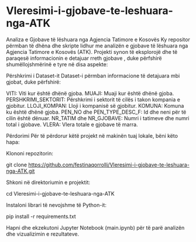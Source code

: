# Vleresimi-i-gjobave-te-leshuara-nga-ATK


Analiza e Gjobave të lëshuara nga Agjencia Tatimore e Kosovës
Ky repositor përmban të dhëna dhe skripte lidhur me analizën e gjobave të lëshuara nga Agjencia Tatimore e Kosovës (ATK). Projekti synon të eksplorojë dhe të paraqesë informacionin e detajuar rreth gjobave , duke përfshirë shumëllojshmërinë e tyre në disa aspekte:

Përshkrimi i Dataset-it
Dataset-i përmban informacione të detajuara mbi gjobat, duke përfshirë:

VITI: Viti kur është dhënë gjoba.
MUAJI: Muaji kur është dhënë gjoba.
PERSHKRIMI_SEKTORIT: Përshkrimi i sektorit të cilës i takon kompania e gjobitur.
LLOJI_KOMPAN: Lloji i kompanisë së gjobitur.
KOMUNA: Komuna ku është dhënë gjoba.
PEN_NO dhe PEN_TYPE_DESC_F: Id dhe neni për të cilin është dënuar.
NR_TATIM dhe NR_GJOBAVE: Numri i tatimeve dhe numri total i gjobave.
VLERA: Vlera totale e gjobave të marra.

Përdorimi
Për të përdorur këtë projekt në makinën tuaj lokale, bëni këto hapa:

Klononi repozitorin:

git clone https://github.com/festinaqorrolli/Vleresimi-i-gjobave-te-leshuara-nga-ATK.git

Shkoni në direktoriumin e projektit:

cd Vleresimi-i-gjobave-te-leshuara-nga-ATK

Instaloni librari të nevojshme të Python-it:

pip install -r requirements.txt

Hapni dhe ekzekutoni Jupyter Notebook (main.ipynb) për të parë analizën dhe vizualizimin e rezultateve.
